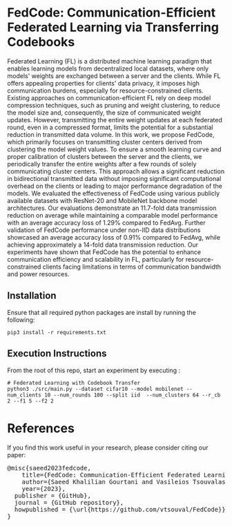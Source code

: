 # FedCode: Communication-Efficient Federated Learning via Transferring Codebooks

Federated Learning (FL) is a distributed machine learning paradigm that enables learning models from decentralized local datasets, where only models' weights are exchanged between a server and the clients. While FL offers appealing properties for clients' data privacy, it imposes high communication burdens, especially for resource-constrained clients. Existing approaches on communication-efficient FL rely on deep model compression techniques, such as pruning and weight clustering, to reduce the model size and, consequently, the size of communicated weight updates. However, transmitting the entire weight updates at each federated round, even in a compressed format, limits the potential for a substantial reduction in transmitted data volume. In this work, we propose FedCode, which primarily focuses on transmitting cluster centers derived from clustering the model weight values. To ensure a smooth learning curve and proper calibration of clusters between the server and the clients, we periodically transfer the entire weights after a few rounds of solely communicating cluster centers. This approach allows a significant reduction in bidirectional transmitted data without imposing significant computational overhead on the clients or leading to major performance degradation of the models. We evaluated the effectiveness of FedCode using various publicly available datasets with ResNet-20 and MobileNet backbone model architectures. Our evaluations demonstrate an 11.7-fold data transmission reduction on average while maintaining a comparable model performance with an average accuracy loss of 1.29% compared to FedAvg. Further validation of FedCode performance under non-IID data distributions showcased an average accuracy loss of 0.91% compared to FedAvg, while achieving approximately a 14-fold data transmission reduction. Our experiments have shown that FedCode has the potential to enhance communication efficiency and scalability in FL, particularly for resource-constrained clients facing limitations in terms of communication bandwidth and power resources.

## Installation

Ensure that all required python packages are install by running the following:

```
pip3 install -r requirements.txt
```

## Execution Instructions

From the root of this repo, start an experiment by executing :
```
# Federated Learning with Codebook Transfer
python3 ./src/main.py --dataset cifar10 --model mobilenet --num_clients 10 --num_rounds 100 --split iid  --num_clusters 64 --r_cb 2 --f1 5 --f2 2
```

# References

If you find this work useful in your research, please consider citing our paper:

<pre>@misc{saeed2023fedcode,
	title={FedCode: Communication-Efficient Federated Learning via Transferring Codebooks}, 
	author={Saeed Khalilian Gourtani and Vasileios Tsouvalas and Tanir Ozcelebi and Nirvana Meratnia},
	year={2023},
  publisher = {GitHub},
  journal = {GitHub repository},
  howpublished = {\url{https://github.com/vtsouval/FedCode}},
}
</pre>
